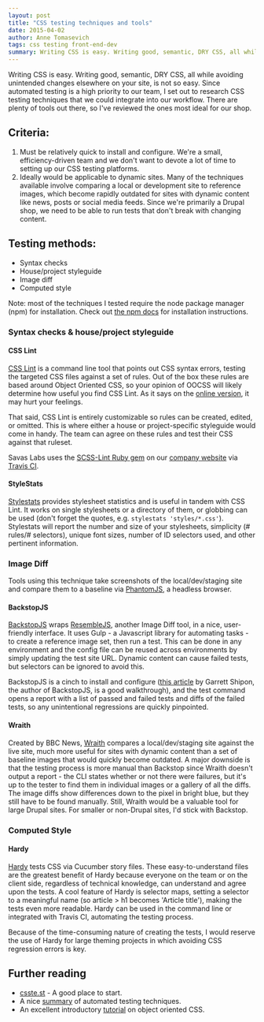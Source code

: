 ```yaml
---
layout: post
title: "CSS testing techniques and tools"
date: 2015-04-02
author: Anne Tomasevich
tags: css testing front-end-dev
summary: Writing CSS is easy. Writing good, semantic, DRY CSS, all while avoiding unintended changes elsewhere on your site, is not so easy. Since automated testing is a high priority to our team, I set out to research CSS testing techniques that we could integrate into our workflow.
---
```


Writing CSS is easy. Writing good, semantic, DRY CSS, all while avoiding unintended changes elsewhere on your site, is not so easy. Since automated testing is a high priority to our team, I set out to research CSS testing techniques that we could integrate into our workflow. There are plenty of tools out there, so I've reviewed the ones most ideal for our shop.

## Criteria:

1. Must be relatively quick to install and configure. We're a small, efficiency-driven team and we don't want to devote a lot of time to setting up our CSS testing platforms.
2. Ideally would be applicable to dynamic sites. Many of the techniques available involve comparing a local or development site to reference images, which become rapidly outdated for sites with dynamic content like news, posts or social media feeds. Since we're primarily a Drupal shop, we need to be able to run tests that don't break with changing content.

## Testing methods:

- Syntax checks
- House/project styleguide
- Image diff
- Computed style

Note: most of the techniques I tested require the node package manager (npm) for installation. Check out [the npm docs](https://docs.npmjs.com/getting-started/installing-node) for installation instructions.

### Syntax checks & house/project styleguide

#### CSS Lint

[CSS Lint](https://github.com/CSSLint/csslint/wiki/Command-line-interface) is a command line tool that points out CSS syntax errors, testing the targeted CSS files against a set of rules. Out of the box these rules are based around Object Oriented CSS, so your opinion of OOCSS will likely determine how useful you find CSS Lint. As it says on the [online version](http://csslint.net/), it may hurt your feelings.

That said, CSS Lint is entirely customizable so rules can be created, edited, or omitted. This is where either a house or project-specific styleguide would come in handy. The team can agree on these rules and test their CSS against that ruleset.

Savas Labs uses the [SCSS-Lint Ruby gem](https://github.com/brigade/scss-lint) on our [company website](https://github.com/savaslabs/savaslabs.github.io/blob/source/_scripts/run-tests.sh) via [Travis CI](https://travis-ci.org/).

#### StyleStats

[Stylestats](https://github.com/t32k/stylestats) provides stylesheet statistics and is useful in tandem with CSS Lint. It works on single stylesheets or a directory of them, or globbing can be used (don't forget the quotes, e.g. `stylestats 'styles/*.css'`). Stylestats will report the number and size of your stylesheets, simplicity (# rules/# selectors), unique font sizes, number of ID selectors used, and other pertinent information.

### Image Diff

Tools using this technique take screenshots of the local/dev/staging site and compare them to a baseline via [PhantomJS](http://phantomjs.org/), a headless browser.

#### BackstopJS

[BackstopJS](https://github.com/garris/BackstopJS) wraps [ResembleJS](http://huddleeng.github.io/Resemble.js/), another Image Diff tool, in a nice, user-friendly interface. It uses Gulp - a Javascript library for automating tasks - to create a reference image set, then run a test. This can be done in any environment and the config file can be reused across environments by simply updating the test site URL. Dynamic content can cause failed tests, but selectors can be ignored to avoid this.

BackstopJS is a cinch to install and configure ([this article](https://css-tricks.com/automating-css-regression-testing/) by Garrett Shipon, the author of BackstopJS, is a good walkthrough), and the test command opens a report with a list of passed and failed tests and diffs of the failed tests, so any unintentional regressions are quickly pinpointed.

#### Wraith

Created by BBC News, [Wraith](http://bbc-news.github.io/wraith/index.html) compares a local/dev/staging site against the live site, much more useful for sites with dynamic content than a set of baseline images that would quickly become outdated. A major downside is that the testing process is more manual than Backstop since Wraith doesn't output a report - the CLI states whether or not there were failures, but it's up to the tester to find them in individual images or a gallery of all the diffs. The image diffs show differences down to the pixel in bright blue, but they still have to be found manually. Still, Wraith would be a valuable tool for large Drupal sites. For smaller or non-Drupal sites, I'd stick with Backstop.

### Computed Style

#### Hardy

[Hardy](http://hardy.io/) tests CSS via Cucumber story files. These easy-to-understand files are the greatest benefit of Hardy because everyone on the team or on the client side, regardless of technical knowledge, can understand and agree upon the tests. A cool feature of Hardy is selector maps, setting a selector to a meaningful name (so article > h1 becomes 'Article title'), making the tests even more readable. Hardy can be used in the command line or integrated with Travis CI, automating the testing process.

Because of the time-consuming nature of creating the tests, I would reserve the use of Hardy for large theming projects in which avoiding CSS regression errors is key.

## Further reading

- <a href="http://csste.st/">csste.st</a> - A good place to start.
- A nice <a href="https://css-tricks.com/automatic-css-testing/">summary</a> of automated testing techniques.
- An excellent introductory <a href="http://code.tutsplus.com/tutorials/object-oriented-css-what-how-and-why--net-6986">tutorial</a> on object oriented CSS.
